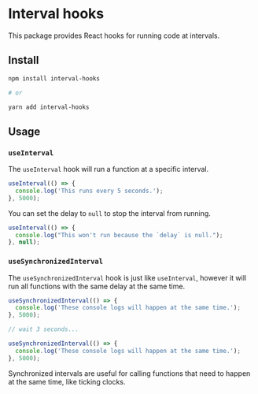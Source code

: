 # Interval hooks

This package provides React hooks for running code at intervals.

## Install

```bash
npm install interval-hooks

# or

yarn add interval-hooks
```

## Usage

### `useInterval`

The `useInterval` hook will run a function at a specific interval.

```js
useInterval(() => {
  console.log('This runs every 5 seconds.');
}, 5000);
```

You can set the delay to `null` to stop the interval from running.

```js
useInterval(() => {
  console.log("This won't run because the `delay` is null.");
}, null);
```

### `useSynchronizedInterval`

The `useSynchronizedInterval` hook is just like `useInterval`, however it will run all functions with the same delay at the same time.

```js
useSynchronizedInterval(() => {
  console.log('These console logs will happen at the same time.');
}, 5000);

// wait 3 seconds...

useSynchronizedInterval(() => {
  console.log('These console logs will happen at the same time.');
}, 5000);
```

Synchronized intervals are useful for calling functions that need to happen at the same time, like ticking clocks.
